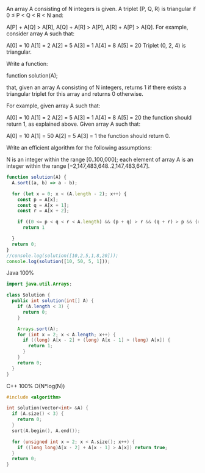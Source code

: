 An array A consisting of N integers is given. A triplet (P, Q, R) is triangular if 0 ≤ P < Q < R < N and:

A[P] + A[Q] > A[R],
A[Q] + A[R] > A[P],
A[R] + A[P] > A[Q].
For example, consider array A such that:

  A[0] = 10    A[1] = 2    A[2] = 5
  A[3] = 1     A[4] = 8    A[5] = 20
Triplet (0, 2, 4) is triangular.

Write a function:

function solution(A);

that, given an array A consisting of N integers, returns 1 if there exists a triangular triplet for this array and returns 0 otherwise.

For example, given array A such that:

  A[0] = 10    A[1] = 2    A[2] = 5
  A[3] = 1     A[4] = 8    A[5] = 20
the function should return 1, as explained above. Given array A such that:

  A[0] = 10    A[1] = 50    A[2] = 5
  A[3] = 1
the function should return 0.

Write an efficient algorithm for the following assumptions:

N is an integer within the range [0..100,000];
each element of array A is an integer within the range [−2,147,483,648..2,147,483,647].

```javascript
function solution(A) {
  A.sort((a, b) => a - b);

  for (let x = 0; x < (A.length - 2); x++) {
    const p = A[x];
    const q = A[x + 1];
    const r = A[x + 2];

    if ((0 <= p < q < r < A.length) && (p + q) > r && (q + r) > p && (r + p) > q)
      return 1

  }
  return 0;
}
//console.log(solution([10,2,5,1,8,20]));
console.log(solution([10, 50, 5, 1]));

```


Java 100%
```Java
import java.util.Arrays;

class Solution {
  public int solution(int[] A) {
    if (A.length < 3) {
      return 0;
    }

    Arrays.sort(A);
    for (int x = 2; x < A.length; x++) {
      if ((long) A[x - 2] + (long) A[x - 1] > (long) A[x]) {
        return 1;
      }
    }
    return 0;
  }
}

```

C++ 100% O(N*log(N))
```C++
#include <algorithm>

int solution(vector<int> &A) {
  if (A.size() < 3) {
    return 0;
  }
  sort(A.begin(), A.end());

  for (unsigned int x = 2; x < A.size(); x++) {
    if ((long long)A[x - 2] + A[x - 1] > A[x]) return true;
  }
  return 0;
}
```
